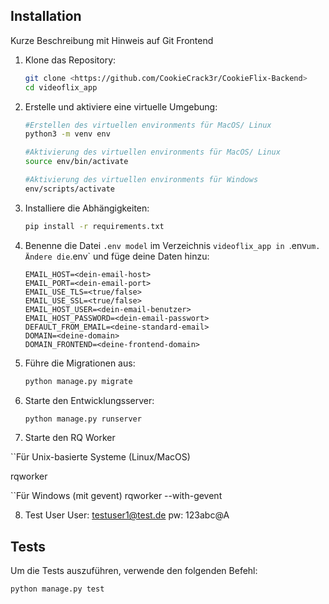 ## Installation
Kurze Beschreibung mit Hinweis auf Git Frontend


1. Klone das Repository:
    ```sh
    git clone <https://github.com/CookieCrack3r/CookieFlix-Backend>
    cd videoflix_app
    ```

2. Erstelle und aktiviere eine virtuelle Umgebung:

    ```sh
    #Erstellen des virtuellen environments für MacOS/ Linux
    python3 -m venv env

    #Aktivierung des virtuellen environments für MacOS/ Linux
    source env/bin/activate

    #Aktivierung des virtuellen environments für Windows
    env/scripts/activate
    ```

3. Installiere die Abhängigkeiten:
    ```sh
    pip install -r requirements.txt
    ```

4. Benenne die Datei `.env model` im Verzeichnis `videoflix_app in `.env` um.
    Ändere die `.env` und füge deine Daten hinzu:
    ```env
    EMAIL_HOST=<dein-email-host>
    EMAIL_PORT=<dein-email-port>
    EMAIL_USE_TLS=<true/false>
    EMAIL_USE_SSL=<true/false>
    EMAIL_HOST_USER=<dein-email-benutzer>
    EMAIL_HOST_PASSWORD=<dein-email-passwort>
    DEFAULT_FROM_EMAIL=<deine-standard-email>
    DOMAIN=<deine-domain>
    DOMAIN_FRONTEND=<deine-frontend-domain>
    ```

5. Führe die Migrationen aus:
    ```sh
    python manage.py migrate
    ```

6. Starte den Entwicklungsserver:
    ```sh
    python manage.py runserver
    ```


7. Starte den RQ Worker

``Für Unix-basierte Systeme (Linux/MacOS)

rqworker

``Für Windows (mit gevent)
rqworker --with-gevent

8. Test User
User: testuser1@test.de
pw: 123abc@A

## Tests

Um die Tests auszuführen, verwende den folgenden Befehl:
```sh
python manage.py test